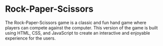 # Rock-Paper-Scissors
The Rock-Paper-Scissors game is a classic and fun hand game where players can compete against the computer. This version of the game is built using HTML, CSS, and JavaScript to create an interactive and enjoyable experience for the users.
